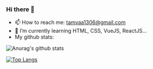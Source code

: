 ### Hi there 👋

<!--
**owentr1369/owentr1369** is a ✨ _special_ ✨ repository because its `README.md` (this file) appears on your GitHub profile.

Here are some ideas to get you started:

- 🔭 I’m currently working on ...
- 🌱 I’m currently learning ...
- 👯 I’m looking to collaborate on ...
- 🤔 I’m looking for help with ...
- 💬 Ask me about ...
- 📫 How to reach me: ...
- 😄 Pronouns: ...
- ⚡ Fun fact: ...
-->
- 📫 How to reach me: tamvaa1306@gmail.com
- 🌱 I’m currently learning HTML, CSS, VueJS, ReactJS...
- My github stats:


![Anurag's github stats](https://github-readme-stats.vercel.app/api?username=owentr1369&theme=radical)

[![Top Langs](https://github-readme-stats.vercel.app/api/top-langs/?username=owentr1369)](https://github.com/owentr1369/github-readme-stats)
